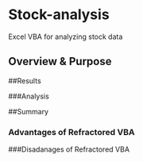 # Stock-analysis
Excel VBA for analyzing stock data
## Overview & Purpose

##Results

###Analysis

##Summary

### Advantages of Refractored VBA
###Disadanages of Refractored VBA

